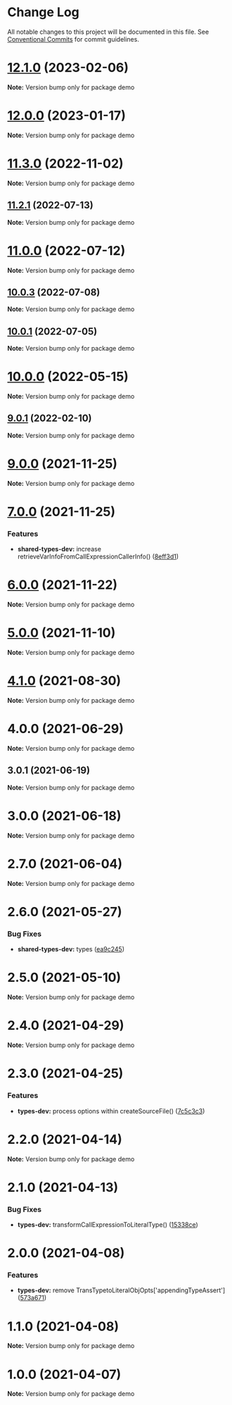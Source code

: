 # Change Log

All notable changes to this project will be documented in this file.
See [Conventional Commits](https://conventionalcommits.org) for commit guidelines.

# [12.1.0](https://github.com/waitingsong/npm-mono-base/compare/v12.0.3...v12.1.0) (2023-02-06)

**Note:** Version bump only for package demo





# [12.0.0](https://github.com/waitingsong/npm-mono-base/compare/v11.3.0...v12.0.0) (2023-01-17)

**Note:** Version bump only for package demo





# [11.3.0](https://github.com/waitingsong/npm-mono-base/compare/v11.2.1...v11.3.0) (2022-11-02)

**Note:** Version bump only for package demo





## [11.2.1](https://github.com/waitingsong/npm-mono-base/compare/v11.2.0...v11.2.1) (2022-07-13)

**Note:** Version bump only for package demo





# [11.0.0](https://github.com/waitingsong/npm-mono-base/compare/v10.0.3...v11.0.0) (2022-07-12)

**Note:** Version bump only for package demo





## [10.0.3](https://github.com/waitingsong/npm-mono-base/compare/v10.0.2...v10.0.3) (2022-07-08)

**Note:** Version bump only for package demo





## [10.0.1](https://github.com/waitingsong/npm-mono-base/compare/v10.0.0...v10.0.1) (2022-07-05)

**Note:** Version bump only for package demo





# [10.0.0](https://github.com/waitingsong/npm-mono-base/compare/v9.0.1...v10.0.0) (2022-05-15)

**Note:** Version bump only for package demo





## [9.0.1](https://github.com/waitingsong/npm-mono-base/compare/v9.0.0...v9.0.1) (2022-02-10)

**Note:** Version bump only for package demo





# [9.0.0](https://github.com/waitingsong/npm-mono-base/compare/v8.0.0...v9.0.0) (2021-11-25)

**Note:** Version bump only for package demo





# [7.0.0](https://github.com/waitingsong/npm-mono-base/compare/v6.0.0...v7.0.0) (2021-11-25)


### Features

* **shared-types-dev:** increase retrieveVarInfoFromCallExpressionCallerInfo() ([8eff3d1](https://github.com/waitingsong/npm-mono-base/commit/8eff3d1a14923e55b9499d7247c662415ebefa5f))





# [6.0.0](https://github.com/waitingsong/npm-mono-base/compare/v5.0.1...v6.0.0) (2021-11-22)

**Note:** Version bump only for package demo





# [5.0.0](https://github.com/waitingsong/npm-mono-base/compare/v4.1.0...v5.0.0) (2021-11-10)

**Note:** Version bump only for package demo





# [4.1.0](https://github.com/waitingsong/npm-mono-base/compare/v4.0.0...v4.1.0) (2021-08-30)

**Note:** Version bump only for package demo





# 4.0.0 (2021-06-29)

**Note:** Version bump only for package demo





## 3.0.1 (2021-06-19)

**Note:** Version bump only for package demo





# 3.0.0 (2021-06-18)

**Note:** Version bump only for package demo





# 2.7.0 (2021-06-04)

**Note:** Version bump only for package demo





# 2.6.0 (2021-05-27)


### Bug Fixes

* **shared-types-dev:** types ([ea9c245](https://github.com/waitingsong/npm-mono-base/commit/ea9c2456b9d803d021bf64562f1ef24ef5347821))





# 2.5.0 (2021-05-10)

**Note:** Version bump only for package demo





# 2.4.0 (2021-04-29)

**Note:** Version bump only for package demo





# 2.3.0 (2021-04-25)


### Features

* **types-dev:** process options within createSourceFile() ([7c5c3c3](https://github.com/waitingsong/npm-mono-base/commit/7c5c3c38f2c9468759d83b6be67f146f1562c07a))





# 2.2.0 (2021-04-14)

**Note:** Version bump only for package demo





# 2.1.0 (2021-04-13)


### Bug Fixes

* **types-dev:** transformCallExpressionToLiteralType() ([15338ce](https://github.com/waitingsong/npm-mono-base/commit/15338ceb94b12213ee1b1d50f6993a55ef9ffd69))





# 2.0.0 (2021-04-08)


### Features

* **types-dev:** remove TransTypetoLiteralObjOpts['appendingTypeAssert'] ([573a671](https://github.com/waitingsong/npm-mono-base/commit/573a67129582567f41cf3f2ebc2c0f055affc9ba))





# 1.1.0 (2021-04-08)

**Note:** Version bump only for package demo





# 1.0.0 (2021-04-07)

**Note:** Version bump only for package demo
